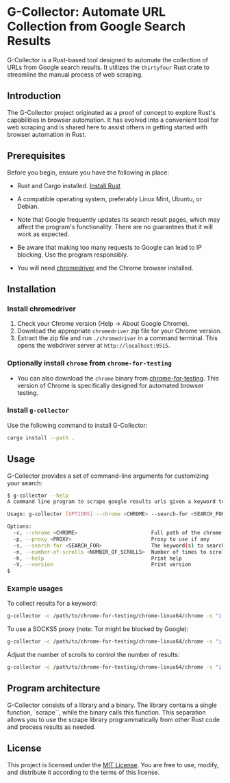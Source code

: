 # G-Collector: Automate URL Collection from Google Search Results

G-Collector is a Rust-based tool designed to automate the collection of URLs from Google search results. It utilizes the `thirtyfour` Rust crate to streamline the manual process of web scraping.

## Introduction

The G-Collector project originated as a proof of concept to explore Rust's capabilities in browser automation. It has evolved into a convenient tool for web scraping and is shared here to assist others in getting started with browser automation in Rust.

## Prerequisites

Before you begin, ensure you have the following in place:

- Rust and Cargo installed. [Install Rust](https://www.rust-lang.org/tools/install)

- A compatible operating system, preferably Linux Mint, Ubuntu, or Debian.

- Note that Google frequently updates its search result pages, which may affect the program's functionality. There are no guarantees that it will work as expected.

- Be aware that making too many requests to Google can lead to IP blocking. Use the program responsibly.

- You will need [chromedriver](https://chromedriver.chromium.org/) and the Chrome browser installed.

## Installation

### Install chromedriver

1. Check your Chrome version (Help -> About Google Chrome).
2. Download the appropriate `chromedriver` zip file for your Chrome version.
3. Extract the zip file and run `./chromedriver` in a command terminal. This opens the webdriver server at `http://localhost:9515`.

### Optionally install `chrome` from `chrome-for-testing`

- You can also download the `chrome` binary from [chrome-for-testing](https://googlechromelabs.github.io/chrome-for-testing/). This version of Chrome is specifically designed for automated browser testing.

### Install `g-collector`

Use the following command to install G-Collector:

```sh
cargo install --path .
```

## Usage

G-Collector provides a set of command-line arguments for customizing your search:

```sh
$ g-collector --help
A command line program to scrape google results urls given a keyword to search for

Usage: g-collector [OPTIONS] --chrome <CHROME> --search-for <SEARCH_FOR>

Options:
  -c, --chrome <CHROME>                        Full path of the chrome binary
  -p, --proxy <PROXY>                          Proxy to use if any
  -s, --search-for <SEARCH_FOR>                The keyword(s) to search for in Google
  -n, --number-of-scrolls <NUMBER_OF_SCROLLS>  Number of times to scroll down the page [default: 1]
  -h, --help                                   Print help
  -V, --version                                Print version
$ 
```

### Example usages

To collect results for a keyword:

```sh
g-collector -c /path/to/chrome-for-testing/chrome-linux64/chrome -s "i love rust"
```

To use a SOCKS5 proxy (note: Tor might be blocked by Google):

```sh
g-collector -c /path/to/chrome-for-testing/chrome-linux64/chrome -s "i love rust" -p "socks5://localhost:9050"
```

Adjust the number of scrolls to control the number of results:

```sh
g-collector -c /path/to/chrome-for-testing/chrome-linux64/chrome -s "i love rust" -n 20
```

## Program architecture

G-Collector consists of a library and a binary. The library contains a single function, `scrape``, while the binary calls this function. This separation allows you to use the scrape library programmatically from other Rust code and process results as needed.

## License

This project is licensed under the [MIT License](LICENSE). You are free to use, modify, and distribute it according to the terms of this license.